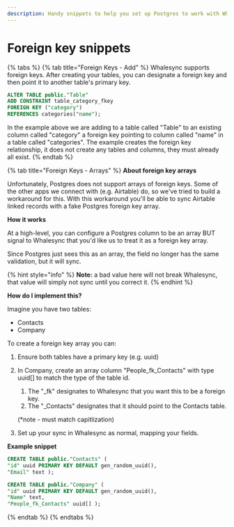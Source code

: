 ```yaml
---
description: Handy snippets to help you set up Postgres to work with Whalesync
---
```


# Foreign key snippets

{% tabs %}
{% tab title="Foreign Keys - Add" %}
Whalesync supports foreign keys. After creating your tables, you can designate a foreign key and then point it to another table's primary key.

```sql
ALTER TABLE public."Table"
ADD CONSTRAINT table_category_fkey
FOREIGN KEY ("category")
REFERENCES categories("name");
```

In the example above we are adding to a table called "Table" to an existing column called "category" a foreign key pointing to column called "name" in a table called "categories". The example creates the foreign key relationship, it does not create any tables and columns, they must already all exist.
{% endtab %}

{% tab title="Foreign Keys - Arrays" %}
**About foreign key arrays**

Unfortunately, Postgres does not support arrays of foreign keys. Some of the other apps we connect with (e.g. Airtable) do, so we've tried to build a workaround for this. With this workaround you'll be able to sync Airtable linked records with a fake Postgres foreign key array.

**How it works**

At a high-level, you can configure a Postgres column to be an array BUT signal to Whalesync that you'd like us to treat it as a foreign key array.

Since Postgres just sees this as an array, the field no longer has the same validation, but it will sync.

{% hint style="info" %}
**Note:** a bad value here will not break Whalesync, that value will simply not sync until you correct it.&#x20;
{% endhint %}

**How do I implement this?**

Imagine you have two tables:

* Contacts
* Company

To create a foreign key array you can:

1. Ensure both tables have a primary key (e.g. uuid)
2.  In Company,  create an array column "People\_fk\_Contacts" with type uuid\[] to match the type of the table id.

    1. The "\_fk" designates to Whalesync that you want this to be a foreign key.
    2. The "\_Contacts" designates that it should point to the Contacts table.

    (\*note - must match capitlization)
3. Set up your sync in Whalesync as normal, mapping your fields.

**Example snippet**

```sql
CREATE TABLE public."Contacts" (
"id" uuid PRIMARY KEY DEFAULT gen_random_uuid(),
"Email" text );

CREATE TABLE public."Company" (
"id" uuid PRIMARY KEY DEFAULT gen_random_uuid(),
"Name" text,
"People_fk_Contacts" uuid[] );
```
{% endtab %}
{% endtabs %}
